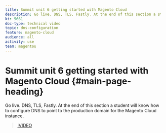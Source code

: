 ```yaml
---
title: Summit unit 6 getting started with Magento Cloud
description: Go live. DNS, TLS, Fastly. At the end of this section a student will know how to configure DNS to point to the production domain for the Magento Cloud instance.
kt: 5661
doc-type: technical video
topic: dns-configuration
feature: magento-cloud
audience: all
activity: use
team: magentou
---
```


# Summit unit 6 getting started with Magento Cloud {#main-page-heading}

Go live. DNS, TLS, Fastly. At the end of this section a student will know how to configure DNS to point to the production domain for the Magento Cloud instance.

>[!VIDEO](https://video.tv.adobe.com/v/35697?quality=12&learn=on)